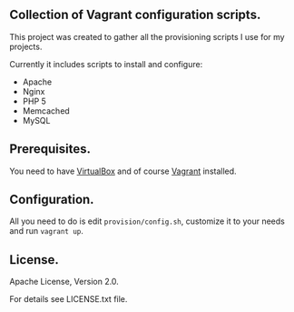 ## Collection of Vagrant configuration scripts.

This project was created to gather all the provisioning scripts I use for my projects.

Currently it includes scripts to install and configure:

- Apache
- Nginx
- PHP 5
- Memcached
- MySQL

## Prerequisites.

You need to have [VirtualBox](https://www.virtualbox.org/wiki/Downloads) and 
of course [Vagrant](https://www.vagrantup.com/downloads.html) installed.

## Configuration.

All you need to do is edit `provision/config.sh`, customize it to your needs and run `vagrant up`.

## License.

Apache License, Version 2.0.

For details see LICENSE.txt file.
